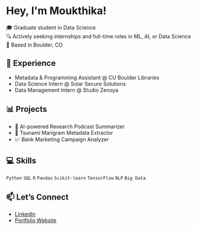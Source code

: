 # Hey, I'm Moukthika!

🎓 Graduate student in Data Science  
🔍 Actively seeking internships and full-time roles in ML, AI, or Data Science  
📍 Based in Boulder, CO

## 💼 Experience
- Metadata & Programming Assistant @ CU Boulder Libraries  
- Data Science Intern @ Solar Secure Solutions
- Data Management Intern @ Studio Zenoya

## 📊 Projects
- 🧠 AI-powered Research Podcast Summarizer  
- 🌊 Tsunami Marigram Metadata Extractor  
- 📈 Bank Marketing Campaign Analyzer

## 💻 Skills
`Python` `SQL` `R` `Pandas` `Scikit-learn` `TensorFlow` `NLP` `Big Data`  

## 📫 Let’s Connect
- [LinkedIn](https://www.linkedin.com/in/moukthika-gunapaneedu/)
- [Portfolio Website](https://yourwebsite.com)
